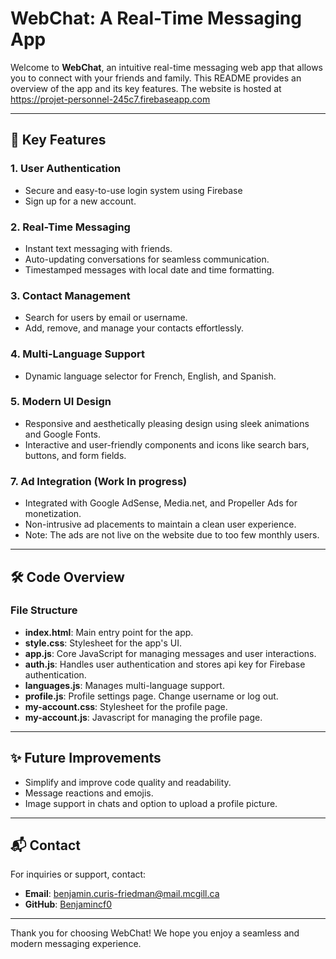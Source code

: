 # WebChat: A Real-Time Messaging App

Welcome to **WebChat**, an intuitive real-time messaging web app that allows you to connect with your friends and family. This README provides an overview of the app and its key features.
The website is hosted at https://projet-personnel-245c7.firebaseapp.com

---

## 🌟 Key Features

### 1. **User Authentication**
- Secure and easy-to-use login system using Firebase
- Sign up for a new account.

### 2. **Real-Time Messaging**
- Instant text messaging with friends.
- Auto-updating conversations for seamless communication.
- Timestamped messages with local date and time formatting.

### 3. **Contact Management**
- Search for users by email or username.
- Add, remove, and manage your contacts effortlessly.

### 4. **Multi-Language Support**
- Dynamic language selector for French, English, and Spanish.

### 5. **Modern UI Design**
- Responsive and aesthetically pleasing design using sleek animations and Google Fonts.
- Interactive and user-friendly components and icons like search bars, buttons, and form fields.

### 7. **Ad Integration (Work In progress)**
- Integrated with Google AdSense, Media.net, and Propeller Ads for monetization.
- Non-intrusive ad placements to maintain a clean user experience.
- Note: The ads are not live on the website due to too few monthly users.

---

## 🛠️ Code Overview

### File Structure
- **index.html**: Main entry point for the app.
- **style.css**: Stylesheet for the app's UI.
- **app.js**: Core JavaScript for managing messages and user interactions.
- **auth.js**: Handles user authentication and stores api key for Firebase authentication.
- **languages.js**: Manages multi-language support.
- **profile.js**: Profile settings page. Change username or log out.
- **my-account.css**: Stylesheet for the profile page.
- **my-account.js**: Javascript for managing the profile page.

---

## ✨ Future Improvements
- Simplify and improve code quality and readability.
- Message reactions and emojis.
- Image support in chats and option to upload a profile picture.

---

## 📬 Contact
For inquiries or support, contact:
- **Email**: benjamin.curis-friedman@mail.mcgill.ca
- **GitHub**: [Benjamincf0](https://github.com/benjamincf0)

---

Thank you for choosing WebChat! We hope you enjoy a seamless and modern messaging experience.
